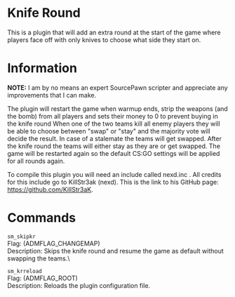 # Knife Round
This is a plugin that will add an extra round at the start of the game where players face off with only knives to choose what side they start on.

# Information
**NOTE:** I am by no means an expert SourcePawn scripter and appreciate any improvements that I can make.

The plugin will restart the game when warmup ends, strip the weapons (and the bomb) from all players and sets their money to 0 to prevent buying in the knife round
When one of the two teams kill all enemy players they will be able to choose between "swap" or "stay" and the majority vote will decide the result. In case of a stalemate the teams will get swapped. After the knife round the teams will either stay as they are or get swapped. The game will be restarted again so the default CS:GO settings will be applied for all rounds again.

To compile this plugin you will need an include called nexd.inc . All credits for this include go to KillStr3ak (nexd). This is the link to his GitHub page: https://github.com/KillStr3aK.

# Commands
`sm_skipkr`\
Flag: (ADMFLAG_CHANGEMAP)\
Description: Skips the knife round and resume the game as default without swapping the teams.\

`sm_krreload`\
Flag: (ADMFLAG_ROOT)\
Description: Reloads the plugin configuration file.
